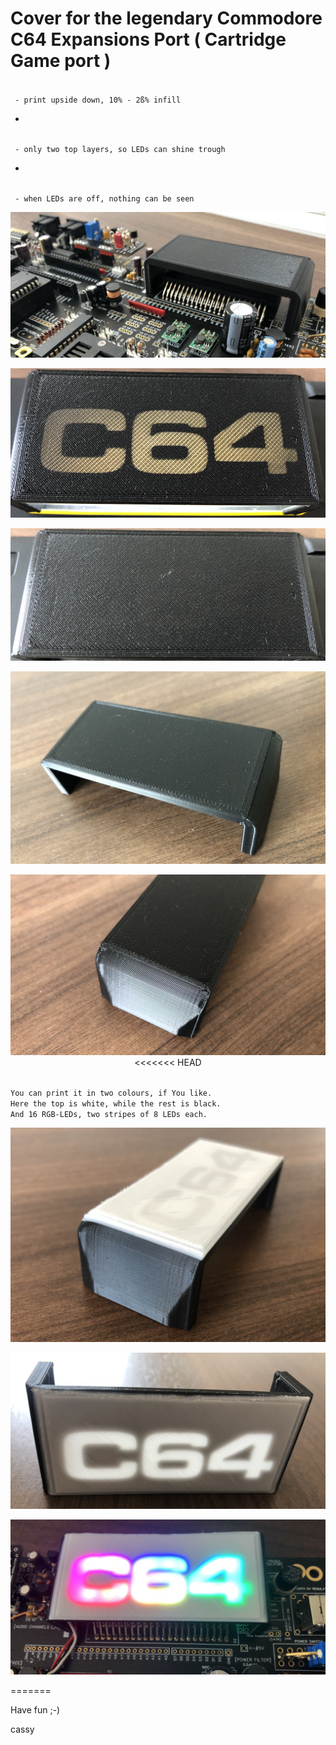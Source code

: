 # Cover for the legendary Commodore C64 Expansions Port ( Cartridge Game port )




<code>
 - print upside down, 10% - 2ß% infill  
</code>

*  

<code>
 - only two top layers, so LEDs can shine trough  
</code>

*  

<code>
 - when LEDs are off, nothing can be seen  
</code> 

<p align="center">
  <img src="cover0.png">
</p>



<p align="center">
  <img src="cover1.png">
</p>

<p align="center">
  <img src="cover2.png">
</p>

<p align="center">
  <img src="cover3.png">
</p>

<p align="center">
  <img src="cover4.png">
<<<<<<< HEAD
</p>

<code>
You can print it in two colours, if You like.  
Here the top is white, while the rest is black.  
And 16 RGB-LEDs, two stripes of 8 LEDs each.  
</code> 

<p align="center">
  <img src="cover7.png">
</p>

<p align="center">
  <img src="cover8.png">
</p>

<p align="center">
  <img src="cover9.png">
</p>


=======
</p>



Have fun ;-)

cassy

